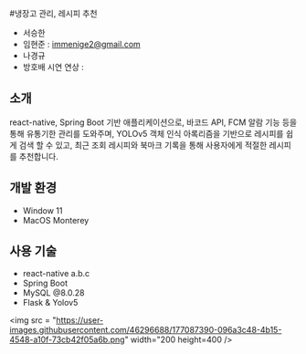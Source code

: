 #냉장고 관리, 레시피 추천
- 서승한
- 임현준 : immenige2@gmail.com
- 나경규
- 방호배
시연 연상 : 

## 소개
react-native, Spring Boot 기반 애플리케이션으로, 
바코드 API, FCM 알람 기능 등을 통해 유통기한 관리를 도와주며, 
YOLOv5 객체 인식 아록리즘을 기반으로 레시피를 쉽게 검색 할 수 있고,
최근 조회 레시피와 북마크 기록을 통해 사용자에게 적절한 레시피를 추천합니다.

## 개발 환경
- Window 11
- MacOS Monterey

## 사용 기술
- react-native a.b.c
- Spring Boot
- MySQL @8.0.28
- Flask & Yolov5


<img src = "https://user-images.githubusercontent.com/46296688/177087390-096a3c48-4b15-4548-a10f-73cb42f05a6b.png" width="200 height=400 />
